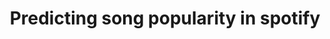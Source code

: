 ---
layout: page
title: Predicting song popularity in spotify
description: Supervised learning in Python to predict popularity of songs through 3 models
img: assets/img/text.png
importance: 5
category: work
redirect: https://github.com/detectorisk/Predicting_song_popularity_spotify
---